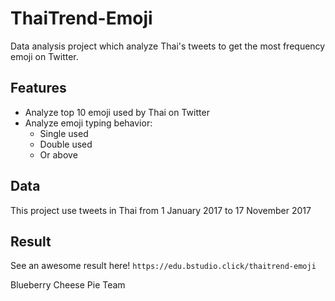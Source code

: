 # ThaiTrend-Emoji
Data analysis project which analyze Thai's tweets to get the most frequency emoji on Twitter.

## Features
  - Analyze top 10 emoji used by Thai on Twitter
  - Analyze emoji typing behavior:
    - Single used
    - Double used
    - Or above

## Data
This project use tweets in Thai from 1 January 2017 to 17 November 2017

## Result
See an awesome result here!
  `https://edu.bstudio.click/thaitrend-emoji`

Blueberry Cheese Pie Team
